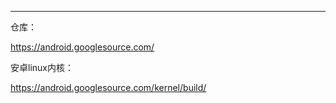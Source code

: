 

---

仓库：

https://android.googlesource.com/

安卓linux内核：

https://android.googlesource.com/kernel/build/

